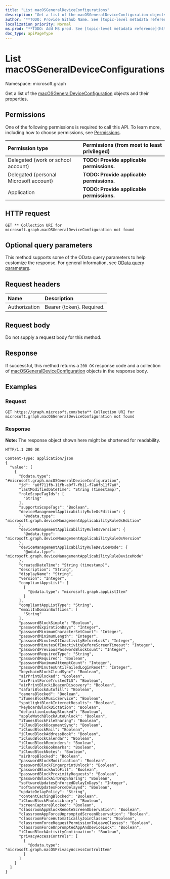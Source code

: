```yaml
---
title: "List macOSGeneralDeviceConfigurations"
description: "Get a list of the macOSGeneralDeviceConfiguration objects and their properties."
author: "**TODO: Provide Github Name. See [topic-level metadata reference](https://msgo.azurewebsites.net/add/document/guidelines/metadata.html#topic-level-metadata)**"
localization_priority: Normal
ms.prod: "**TODO: Add MS prod. See [topic-level metadata reference](https://msgo.azurewebsites.net/add/document/guidelines/metadata.html#topic-level-metadata)**"
doc_type: apiPageType
---
```


# List macOSGeneralDeviceConfigurations
Namespace: microsoft.graph

Get a list of the [macOSGeneralDeviceConfiguration](../resources/macosgeneraldeviceconfiguration.md) objects and their properties.

## Permissions
One of the following permissions is required to call this API. To learn more, including how to choose permissions, see [Permissions](/graph/permissions-reference).

|Permission type|Permissions (from most to least privileged)|
|:---|:---|
|Delegated (work or school account)|**TODO: Provide applicable permissions.**|
|Delegated (personal Microsoft account)|**TODO: Provide applicable permissions.**|
|Application|**TODO: Provide applicable permissions.**|

## HTTP request

<!-- {
  "blockType": "ignored"
}
-->
``` http
GET ** Collection URI for microsoft.graph.macOSGeneralDeviceConfiguration not found
```

## Optional query parameters
This method supports some of the OData query parameters to help customize the response. For general information, see [OData query parameters](/graph/query-parameters).

## Request headers
|Name|Description|
|:---|:---|
|Authorization|Bearer {token}. Required.|

## Request body
Do not supply a request body for this method.

## Response

If successful, this method returns a `200 OK` response code and a collection of [macOSGeneralDeviceConfiguration](../resources/macosgeneraldeviceconfiguration.md) objects in the response body.

## Examples

### Request
<!-- {
  "blockType": "request",
  "name": "get_macosgeneraldeviceconfiguration"
}
-->
``` http
GET https://graph.microsoft.com/beta** Collection URI for microsoft.graph.macOSGeneralDeviceConfiguration not found
```


### Response
**Note:** The response object shown here might be shortened for readability.
<!-- {
  "blockType": "response",
  "truncated": true,
  "@odata.type": "Collection(microsoft.graph.macOSGeneralDeviceConfiguration)"
}
-->
``` http
HTTP/1.1 200 OK

Content-Type: application/json
{
  "value": [
    {
      "@odata.type": "#microsoft.graph.macOSGeneralDeviceConfiguration",
      "id": "a0f711fb-11fb-a0f7-fb11-f7a0fb11f7a0",
      "lastModifiedDateTime": "String (timestamp)",
      "roleScopeTagIds": [
        "String"
      ],
      "supportsScopeTags": "Boolean",
      "deviceManagementApplicabilityRuleOsEdition": {
        "@odata.type": "microsoft.graph.deviceManagementApplicabilityRuleOsEdition"
      },
      "deviceManagementApplicabilityRuleOsVersion": {
        "@odata.type": "microsoft.graph.deviceManagementApplicabilityRuleOsVersion"
      },
      "deviceManagementApplicabilityRuleDeviceMode": {
        "@odata.type": "microsoft.graph.deviceManagementApplicabilityRuleDeviceMode"
      },
      "createdDateTime": "String (timestamp)",
      "description": "String",
      "displayName": "String",
      "version": "Integer",
      "compliantAppsList": [
        {
          "@odata.type": "microsoft.graph.appListItem"
        }
      ],
      "compliantAppListType": "String",
      "emailInDomainSuffixes": [
        "String"
      ],
      "passwordBlockSimple": "Boolean",
      "passwordExpirationDays": "Integer",
      "passwordMinimumCharacterSetCount": "Integer",
      "passwordMinimumLength": "Integer",
      "passwordMinutesOfInactivityBeforeLock": "Integer",
      "passwordMinutesOfInactivityBeforeScreenTimeout": "Integer",
      "passwordPreviousPasswordBlockCount": "Integer",
      "passwordRequiredType": "String",
      "passwordRequired": "Boolean",
      "passwordMaximumAttemptCount": "Integer",
      "passwordMinutesUntilFailedLoginReset": "Integer",
      "keychainBlockCloudSync": "Boolean",
      "airPrintBlocked": "Boolean",
      "airPrintForceTrustedTLS": "Boolean",
      "airPrintBlockiBeaconDiscovery": "Boolean",
      "safariBlockAutofill": "Boolean",
      "cameraBlocked": "Boolean",
      "iTunesBlockMusicService": "Boolean",
      "spotlightBlockInternetResults": "Boolean",
      "keyboardBlockDictation": "Boolean",
      "definitionLookupBlocked": "Boolean",
      "appleWatchBlockAutoUnlock": "Boolean",
      "iTunesBlockFileSharing": "Boolean",
      "iCloudBlockDocumentSync": "Boolean",
      "iCloudBlockMail": "Boolean",
      "iCloudBlockAddressBook": "Boolean",
      "iCloudBlockCalendar": "Boolean",
      "iCloudBlockReminders": "Boolean",
      "iCloudBlockBookmarks": "Boolean",
      "iCloudBlockNotes": "Boolean",
      "airDropBlocked": "Boolean",
      "passwordBlockModification": "Boolean",
      "passwordBlockFingerprintUnlock": "Boolean",
      "passwordBlockAutoFill": "Boolean",
      "passwordBlockProximityRequests": "Boolean",
      "passwordBlockAirDropSharing": "Boolean",
      "softwareUpdatesEnforcedDelayInDays": "Integer",
      "softwareUpdatesForceDelayed": "Boolean",
      "updateDelayPolicy": "String",
      "contentCachingBlocked": "Boolean",
      "iCloudBlockPhotoLibrary": "Boolean",
      "screenCaptureBlocked": "Boolean",
      "classroomAppBlockRemoteScreenObservation": "Boolean",
      "classroomAppForceUnpromptedScreenObservation": "Boolean",
      "classroomForceAutomaticallyJoinClasses": "Boolean",
      "classroomForceRequestPermissionToLeaveClasses": "Boolean",
      "classroomForceUnpromptedAppAndDeviceLock": "Boolean",
      "iCloudBlockActivityContinuation": "Boolean",
      "privacyAccessControls": [
        {
          "@odata.type": "microsoft.graph.macOSPrivacyAccessControlItem"
        }
      ]
    }
  ]
}
```

